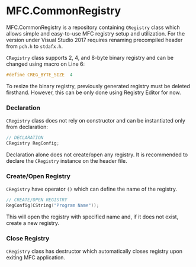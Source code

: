 # MFC.CommonRegistry

MFC.CommonRegistry is a repository containing `CRegistry` class which allows simple and easy-to-use MFC registry setup and utilization. For the version under Visual Studio 2017 requires renaming precompiled header from `pch.h` to `stdafx.h`.

`CRegistry` class supports 2, 4, and 8-byte binary registry and can be changed using macro on Line 6:

```c++
#define CREG_BYTE_SIZE	4
```

To resize the binary registry, previously generated registry must be deleted firsthand. However, this can be only done using Registry Editor for now.

### Declaration

`CRegistry` class does not rely on constructor and can be instantiated only from declaration:

```c++
// DECLARATION
CRegistry RegConfig;
```

Declaration alone does not create/open any registry. It is recommended to declare the `CRegistry` instance on the header file.

### Create/Open Registry

`CRegistry` have operator `()` which can define the name of the registry.

```c++
// CREATE/OPEN REGISTRY
RegConfig(CString("Program Name"));
```

This will open the registry with specified name and, if it does not exist, create a new registry.

### Close Registry

`CRegistry` class has destructor which automatically closes registry upon exiting MFC application.